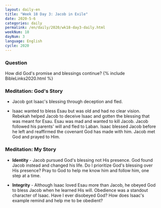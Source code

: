 ```yaml
---
layout: daily-en
title: "Week 18 Day 3: Jacob in Exile"
date: 2020-5-6 
categories: daily
permalink: /en/daily/2020/wk18-day3-daily.html
weekNum: 18
dayNum: 3
language: English
cycle: 2020
---
```

### Question     
How did God's promise and blessings continue?
{% include BibleLinks2020.html %} 

### Meditation: God's Story   
+ Jacob got Isaac's blessing through deception and fled. 

+ Isaac wanted to bless Esau but was old and had no clear vision. Rebekah helped Jacob to deceive Isaac and gotten the blessing that was meant for Esau. Esau was mad and wanted to kill Jacob. Jacob followed his parents' will and fled to Laban. Isaac blessed Jacob before he left and reaffirmed the covenant God has made with him. Jacob met God and prayed to Him.  

### Meditation: My Story   
+ **Identity** - Jacob pursued God's blessing not His presence. God found Jacob instead and changed his life. Do I prioritize God's blessing over His presence? Pray to God to help me know him and follow him, one step at a time. 

+ **Integrity** - Although Isaac loved Esau more than Jacob, he obeyed God to bless Jacob when he learned His will. Obedience was a standout character of Isaac. Have I ever disobeyed God? How does Isaac's example remind and help me to be obedient? 
